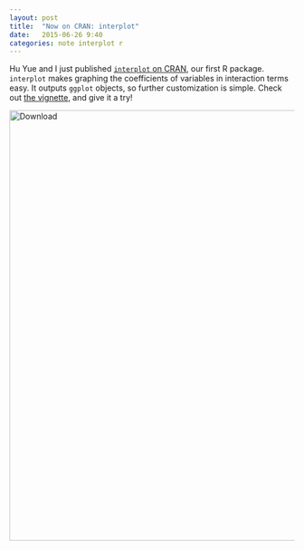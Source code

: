 ```yaml
---
layout: post
title:  "Now on CRAN: interplot"
date:   2015-06-26 9:40
categories: note interplot r
---
```


Hu Yue and I just published [`interplot` on CRAN](https://cran.r-project.org/web/packages/interplot), our first R package.  `interplot` makes graphing the coefficients of variables in interaction terms easy.  It outputs `ggplot` objects, so further customization is simple.  Check out [the vignette](https://cran.r-project.org/web/packages/interplot/vignettes/interplot-vignette.html), and give it a try!

<img class="imageStyle" alt="Download" src="http://fsolt.org/blog/interplot1.png" width="760"/>